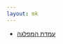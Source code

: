 ```yaml
---
layout: mk
---
```

* <i class="fa fa-newspaper-o"></i> [עמדת המפלגה](https://archive.today/gjQpX#selection-2821.2-2821.229)
